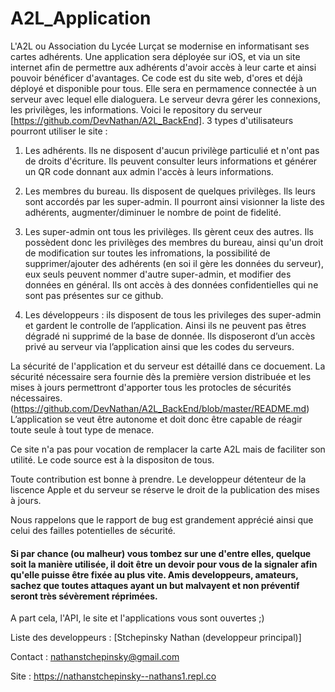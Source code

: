 # A2L_Application 
L'A2L ou Association du Lycée Lurçat se modernise en informatisant ses cartes adhérents. Une application sera déployée sur iOS, et via un site internet afin de permettre aux adhérents d'avoir accès à leur carte et ainsi pouvoir bénéficer d'avantages. Ce code est du site web, d'ores et déjà déployé et disponible pour tous. Elle sera en permamence connectée à un serveur avec lequel elle dialoguera. Le serveur devra gérer les connexions, les privilèges, les informations. Voici le repository du serveur [https://github.com/DevNathan/A2L_BackEnd]. 
3 types d'utilisateurs pourront utiliser le site : 


1) Les adhérents. Ils ne disposent d'aucun privilège particulié et n'ont pas de droits d'écriture. Ils peuvent consulter leurs informations et générer un QR code donnant aux admin l'accès à leurs informations. 


2) Les membres du bureau. Ils disposent de quelques privilèges. Ils leurs sont accordés par les super-admin. Il pourront ainsi visionner la liste des adhérents, augmenter/diminuer le nombre de point de fidelité.


3) Les super-admin ont tous les privilèges. Ils gèrent ceux des autres. Ils possèdent donc les privilèges des membres du bureau, ainsi qu'un droit de modification sur toutes les infromations, la possibilité de supprimer/ajouter des adhérents (en soi il gère les données du serveur), eux seuls peuvent nommer d'autre super-admin, et modifier des données en général. Ils ont accès à des données confidentielles qui ne sont pas présentes sur ce github.


4) Les développeurs : ils disposent de tous les privileges des super-admin et gardent le controlle de l’application. Ainsi ils ne peuvent pas êtres dégradé ni supprimé de la base de donnée. Ils disposeront d’un accès privé au serveur via l’application ainsi que les codes du serveurs.

La sécurité de l'application et du serveur est détaillé dans ce docuement. La sécurité nécessaire sera fournie dès la première version distribuée et les mises à jours permettront d'apporter tous les protocles de sécurités nécessaires. (https://github.com/DevNathan/A2L_BackEnd/blob/master/README.md)
L’application se veut être autonome et doit donc être capable de réagir toute seule à tout type de menace.

Ce site n'a pas pour vocation de remplacer la carte A2L mais de faciliter son utilité. 
Le code source est à la dispositon de tous. 

Toute contribution est bonne à prendre. Le developpeur détenteur de la liscence Apple et du serveur se réserve le droit de la publication des mises à jours. 

Nous rappelons que le rapport de bug est grandement apprécié ainsi que celui des failles potentielles de sécurité. 
#### Si par chance (ou malheur) vous tombez sur une d'entre elles, quelque soit la manière utilisée, il doit être un devoir pour vous de la signaler afin qu'elle puisse être fixée au plus vite. Amis developpeurs, amateurs, sachez que toutes attaques ayant un but malvayent et non préventif seront très sévèrement réprimées. 
A part cela, l'API, le site et l'applications vous sont ouvertes ;)

Liste des developpeurs : [Stchepinsky Nathan (developpeur principal)] 

Contact : nathanstchepinsky@gmail.com 

Site : https://nathanstchepinsky--nathans1.repl.co



